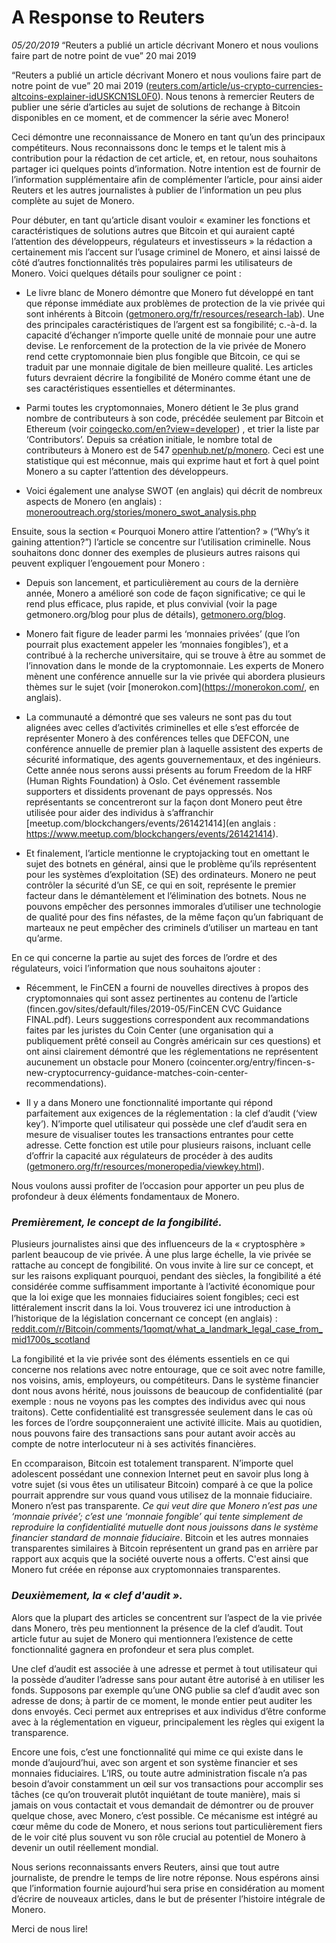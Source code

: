 # A Response to Reuters
*05/20/2019*
“Reuters a publié un article décrivant Monero et nous voulions faire part de notre point de vue” 20 mai 2019

“Reuters a publié un article décrivant Monero et nous voulions faire part de notre point de vue” 20 mai 2019 ([reuters.com/article/us-crypto-currencies-altcoins-explainer-idUSKCN1SL0F0](https://www.reuters.com/article/us-crypto-currencies-altcoins-explainer-idUSKCN1SL0F0)). Nous tenons à remercier Reuters de publier une série d’articles au sujet de solutions de rechange à Bitcoin disponibles en ce moment, et de commencer la série avec Monero!

Ceci démontre une reconnaissance de Monero en tant qu’un des principaux compétiteurs. Nous reconnaissons donc le temps et le talent mis à contribution pour la rédaction de cet article, et, en retour, nous souhaitons partager ici quelques points d’information. Notre intention est de fournir de l’information supplémentaire afin de complémenter l’article, pour ainsi aider Reuters et les autres journalistes à publier de l’information un peu plus complète au sujet de Monero.

Pour débuter, en tant qu’article disant vouloir « examiner les fonctions et caractéristiques de solutions autres que Bitcoin et qui auraient capté l’attention des développeurs, régulateurs et investisseurs » la rédaction a certainement mis l’accent sur l’usage criminel de Monero, et ainsi laissé de côté d’autres fonctionnalités très populaires parmi les utilisateurs de Monero. Voici quelques détails pour souligner ce point :

+ Le livre blanc de Monero démontre que Monero fut développé en tant que réponse immédiate aux problèmes de protection de la vie privée qui sont inhérents à Bitcoin ([getmonero.org/fr/resources/research-lab](https://www.getmonero.org/resources/fr/research-lab/)). Une des principales caractéristiques de l’argent est sa fongibilité; c.-à-d. la capacité d’échanger n’importe quelle unité de monnaie pour une autre devise. Le renforcement de la protection de la vie privée de Monero rend cette cryptomonnaie bien plus fongible que Bitcoin, ce qui se traduit par une monnaie digitale de bien meilleure qualité. Les articles futurs devraient décrire la fongibilité de Monéro comme étant une de ses caractéristiques essentielles et déterminantes.

+ Parmi toutes les cryptomonnaies, Monero détient le 3e plus grand nombre de contributeurs à son code, précédée seulement par Bitcoin et Ethereum (voir [coingecko.com/en?view=developer](https://www.coingecko.com/en?view=developer)) , et trier la liste par ‘Contributors’. Depuis sa création initiale, le nombre total de contributeurs à Monero est de 547  [openhub.net/p/monero](https://www.openhub.net/p/monero/). Ceci est une statistique qui est méconnue, mais qui exprime haut et fort à quel point Monero a su capter l’attention des développeurs.

+ Voici également une analyse SWOT (en anglais) qui décrit de nombreux aspects de Monero (en anglais) : [monerooutreach.org/stories/monero_swot_analysis.php](https://www.monerooutreach.org/stories/monero_swot_analysis.php)

Ensuite, sous la section  « Pourquoi Monero attire l’attention? » (“Why’s it gaining attention?”) l’article se concentre sur l’utilisation criminelle. Nous souhaitons donc donner des exemples de plusieurs autres raisons qui peuvent expliquer l’engouement pour Monero :

+ Depuis son lancement, et particulièrement au cours de la dernière année, Monero a amélioré son code de façon significative; ce qui le rend plus efficace, plus rapide, et plus convivial (voir la page getmonero.org/blog pour plus de détails), [getmonero.org/blog](https://www.getmonero.org/blog/).

+ Monero fait figure de leader parmi les ‘monnaies privées’ (que l’on pourrait plus exactement appeler les ‘monnaies fongibles’), et a contribué à la recherche universitaire, qui se trouve à être au sommet de l’innovation dans le monde de la cryptomonnaie. Les experts de Monero mènent une conférence annuelle sur la vie privée qui abordera plusieurs thèmes sur le sujet (voir [monerokon.com](https://monerokon.com/, en anglais).

+ La communauté a démontré que ses valeurs ne sont pas du tout alignées avec celles d’activités criminelles et elle s’est efforcée de représenter Monero à des conférences telles que DEFCON, une conférence annuelle de premier plan à laquelle assistent des experts de sécurité informatique, des agents gouvernementaux, et des ingénieurs. Cette année nous serons aussi présents au forum Freedom de la HRF (Human Rights Foundation) à Oslo. Cet événement rassemble supporters et dissidents provenant de pays oppressés. Nos représentants se concentreront sur la façon dont Monero peut être utilisée pour aider des individus à s’affranchir [meetup.com/blockchangers/events/261421414](en anglais : https://www.meetup.com/blockchangers/events/261421414).

+ Et finalement, l’article mentionne le cryptojacking tout en omettant le sujet des botnets en général, ainsi que le problème qu’ils représentent pour les systèmes d’exploitation (SE) des ordinateurs. Monero ne peut contrôler la sécurité d’un SE, ce qui en soit, représente le premier facteur dans le démantèlement et l’élimination des botnets. Nous ne pouvons empêcher des personnes immorales d’utiliser une technologie de qualité pour des fins néfastes, de la même façon qu’un fabriquant de marteaux ne peut empêcher des criminels d’utiliser un marteau en tant qu’arme.

En ce qui concerne la partie au sujet des forces de l’ordre et des régulateurs, voici l’information que nous souhaitons ajouter :

+ Récemment, le FinCEN a fourni de nouvelles directives à propos des cryptomonnaies qui sont assez pertinentes au contenu de l’article (fincen.gov/sites/default/files/2019-05/FinCEN CVC Guidance FINAL.pdf). Leurs suggestions correspondent aux recommandations faites par les juristes du Coin Center (une organisation qui a publiquement prêté conseil au Congrès américain sur ces questions) et ont ainsi clairement démontré que les réglementations ne représentent aucunement un obstacle pour Monero (coincenter.org/entry/fincen-s-new-cryptocurrency-guidance-matches-coin-center-recommendations).

+ Il y a dans Monero une fonctionnalité importante qui répond parfaitement aux exigences de la réglementation : la clef d’audit (‘view key’).  N’importe quel utilisateur qui possède une clef d’audit sera en mesure de visualiser toutes les transactions entrantes pour cette adresse. Cette fonction est utile pour plusieurs raisons, incluant celle d’offrir la capacité aux régulateurs de procéder à des audits ([getmonero.org/fr/resources/moneropedia/viewkey.html](https://www.getmonero.org/fr/resources/moneropedia/viewkey.html)).

Nous voulons aussi profiter de l’occasion pour apporter un peu plus de profondeur à deux éléments fondamentaux de Monero.

### *Premièrement, le concept de la fongibilité.*

Plusieurs journalistes ainsi que des influenceurs de la « cryptosphère » parlent beaucoup de vie privée. À une plus large échelle, la vie privée se rattache au concept de fongibilité. On vous invite à lire sur ce concept, et sur les raisons expliquant pourquoi, pendant des siècles, la fongibilité a été considérée comme suffisamment importante à l’activité économique pour que la loi exige que les monnaies fiduciaires soient fongibles; ceci est littéralement inscrit dans la loi. Vous trouverez ici une introduction à l’historique de la législation concernant ce concept (en anglais) : [reddit.com/r/Bitcoin/comments/1qomqt/what_a_landmark_legal_case_from_mid1700s_scotland](https://reddit.com/r/Bitcoin/comments/1qomqt/what_a_landmark_legal_case_from_mid1700s_scotland)

La fongibilité et la vie privée sont des éléments essentiels en ce qui concerne nos relations avec notre entourage, que ce soit avec notre famille, nos voisins, amis, employeurs, ou compétiteurs. Dans le système financier dont nous avons hérité, nous jouissons de beaucoup de confidentialité (par exemple : nous ne voyons pas les comptes des individus avec qui nous traitons). Cette confidentialité est transgressée seulement dans le cas où les forces de l’ordre soupçonneraient une activité illicite. Mais au quotidien, nous pouvons faire des transactions sans pour autant avoir accès au compte de notre interlocuteur ni à ses activités financières.

En ccomparaison, Bitcoin est totalement transparent. N’importe quel adolescent possédant une connexion Internet peut en savoir plus long à votre sujet (si vous êtes un utilisateur Bitcoin) comparé à ce que la police pourrait apprendre sur vous quand vous utilisez de la monnaie fiduciaire. Monero n’est pas transparente. *Ce qui veut dire que Monero n’est pas une ‘monnaie privée’; c’est une ‘monnaie fongible’ qui tente simplement de reproduire la confidentialité mutuelle dont nous jouissons dans le système financier standard de monnaie fiduciaire*. Bitcoin et les autres monnaies transparentes similaires à Bitcoin représentent un grand pas en arrière par rapport aux acquis que la société ouverte nous a offerts. C'est ainsi que Monero fut créée en réponse aux cryptomonnaies transparentes.

### *Deuxièmement, la « clef d'audit ».*

Alors que la plupart des articles se concentrent sur l’aspect de la vie privée dans Monero, très peu mentionnent la présence de la clef d’audit. Tout article futur au sujet de Monero qui mentionnera l’existence de cette fonctionnalité gagnera en profondeur et sera plus complet.

Une clef d’audit est associée à une adresse et permet à tout utilisateur qui la possède d’auditer l’adresse sans pour autant être autorisé à en utiliser les fonds. Supposons par exemple qu’une ONG publie sa clef d’audit avec son adresse de dons; à partir de ce moment, le monde entier peut auditer les dons envoyés. Ceci permet aux entreprises et aux individus d’être conforme avec à la réglementation en vigueur, principalement les règles qui exigent la transparence.

Encore une fois, c’est une fonctionnalité qui mime ce qui existe dans le monde d’aujourd’hui, avec son argent et son système financier et ses monnaies fiduciaires. L’IRS, ou toute autre administration fiscale n’a pas besoin d’avoir constamment un œil sur vos transactions pour accomplir ses tâches (ce qu’on trouverait plutôt inquiétant de toute manière), mais si jamais on vous contactait et vous demandait de démontrer ou de prouver quelque chose, avec Monero, c’est possible. Ce mécanisme est intégré au cœur même du code de Monero, et nous serions tout particulièrement fiers de le voir cité plus souvent vu son rôle crucial au potentiel de Monero à devenir un outil réellement mondial.

Nous serions reconnaissants envers Reuters, ainsi que tout autre journaliste, de prendre le temps de lire notre réponse. Nous espérons ainsi que l’information fournie aujourd’hui sera prise en considération au moment d’écrire de nouveaux articles, dans le but de présenter l’histoire intégrale de Monero. 

Merci de nous lire!